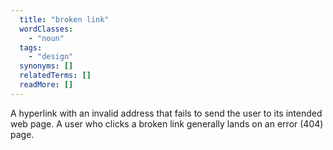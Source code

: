 ```yaml
---
  title: "broken link"
  wordClasses:
    - "noun"
  tags:
    - "design"
  synonyms: []
  relatedTerms: []
  readMore: []
---
```

A hyperlink with an invalid address that fails to send the user to its intended web page. A user who clicks a broken link generally lands on an error (404) page.
